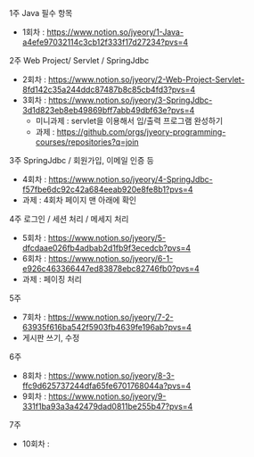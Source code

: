 
1주 Java 필수 항목 
  - 1회차 : https://www.notion.so/jyeory/1-Java-a4efe97032114c3cb12f333f17d27234?pvs=4

2주 Web Project/ Servlet / SpringJdbc
  - 2회차 : https://www.notion.so/jyeory/2-Web-Project-Servlet-8fd142c35a244ddc87487b8c85cb4fd3?pvs=4
  - 3회차 : https://www.notion.so/jyeory/3-SpringJdbc-3d1d823eb8eb49869bff7abb49dbf63e?pvs=4
    - 미니과제 : servlet을 이용해서 입/출력 프로그램 완성하기 
    - 과제 : https://github.com/orgs/jyeory-programming-courses/repositories?q=join

3주 SpringJdbc / 회원가입, 이메일 인증 등
  - 4회차 : https://www.notion.so/jyeory/4-SpringJdbc-f57fbe6dc92c42a684eeab920e8fe8b1?pvs=4
  - 과제 : 4회차 페이지 맨 아래에 확인
    
4주 로그인 / 세션 처리 / 메세지 처리
  - 5회차 : https://www.notion.so/jyeory/5-dfcdaae026fb4adbab2d1fb9f3ecedcb?pvs=4
  - 6회차 : https://www.notion.so/jyeory/6-1-e926c463366447ed83878ebc82746fb0?pvs=4
  - 과제 : 페이징 처리

5주
  - 7회차 : https://www.notion.so/jyeory/7-2-63935f616ba542f5903fb4639fe196ab?pvs=4
  - 게시판 쓰기, 수정

6주
  - 8회차 : https://www.notion.so/jyeory/8-3-ffc9d625737244dfa65fe6701768044a?pvs=4
  - 9회차 : https://www.notion.so/jyeory/9-331f1ba93a3a42479dad0811be255b47?pvs=4

7주
  - 10회차 : 